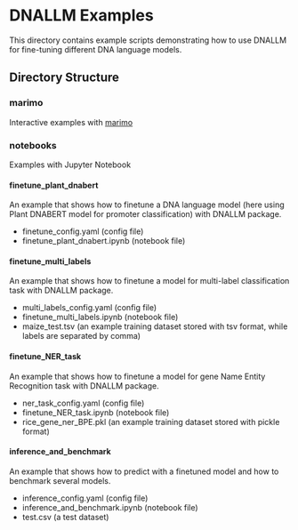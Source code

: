 # DNALLM Examples

This directory contains example scripts demonstrating how to use DNALLM for fine-tuning different DNA language models.

## Directory Structure

### marimo
Interactive examples with [marimo](https://marimo.io/)

### notebooks
Examples with Jupyter Notebook

#### finetune_plant_dnabert
An example that shows how to finetune a DNA language model (here using Plant DNABERT model for promoter classification) with DNALLM package.
* finetune_config.yaml (config file)
* finetune_plant_dnabert.ipynb (notebook file)

#### finetune_multi_labels
An example that shows how to finetune a model for multi-label classification task with DNALLM package.
* multi_labels_config.yaml (config file)
* finetune_multi_labels.ipynb (notebook file)
* maize_test.tsv (an example training dataset stored with tsv format, while labels are separated by comma)

#### finetune_NER_task
An example that shows how to finetune a model for gene Name Entity Recognition task with DNALLM package.
* ner_task_config.yaml (config file)
* finetune_NER_task.ipynb (notebook file)
* rice_gene_ner_BPE.pkl (an example training dataset stored with pickle format)

#### inference_and_benchmark
An example that shows how to predict with a finetuned model and how to benchmark several models.
* inference_config.yaml (config file)
* inference_and_benchmark.ipynb (notebook file)
* test.csv (a test dataset)